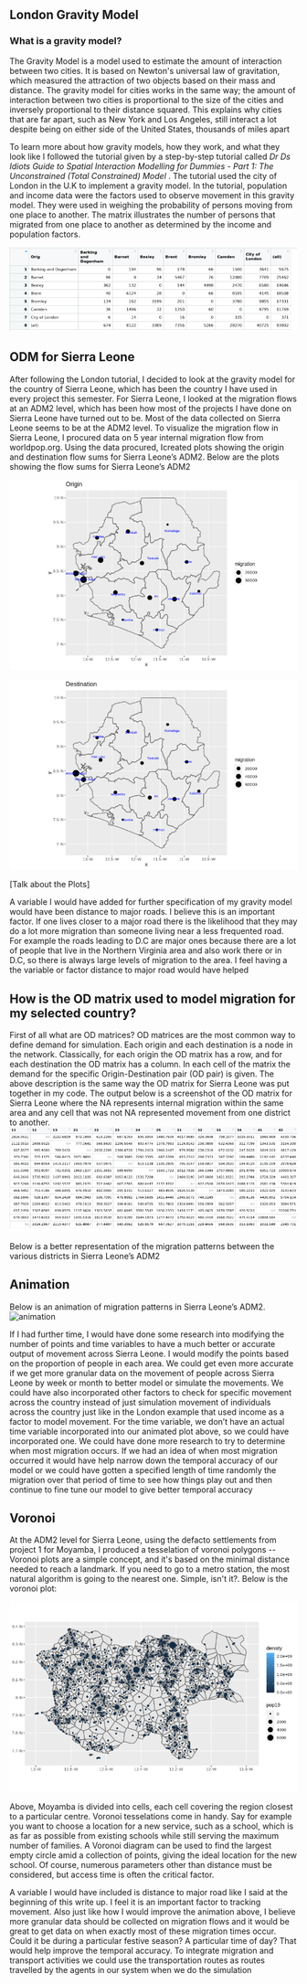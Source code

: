 ## London Gravity Model
### What is a gravity model?

The Gravity Model is a model used to estimate the amount of interaction between two cities. It is based on Newton's universal law of gravitation, which measured the attraction of two objects based on their mass and distance. The gravity model for cities works in the same way; the amount of interaction between two cities is proportional to the size of the cities and inversely proportional to their distance squared. This explains why cities that are far apart, such as New York and Los Angeles, still interact a lot despite being on either side of the United States, thousands of miles apart

To learn more about how gravity models, how they work, and what they look like I followed the tutorial given by a step-by-step tutorial called <em> Dr Ds Idiots Guide to Spatial Interaction Modelling for Dummies - Part 1: The Unconstrained (Total Constrained) Model </em>. The tutorial used the city of London in the U.K to implement a gravity model.  In the tutorial, population and income data were the factors used to observe movement in this gravity model. They were used in weighing the probability of persons moving from one place to another. The matrix illustrates the number of persons that migrated from one place to another as determined by the income and population factors.

![london flow plot](london_flow.png)

## ODM for Sierra Leone
After following the London tutorial, I decided to look at the gravity model for the country of Sierra Leone, which has been the country I have used in every project this semester. For Sierra Leone, I looked at the migration flows at an ADM2 level, which has been how most of the projects I have done on Sierra Leone have turned out to be. Most of the data collected on Sierra Leone seems to be at the ADM2 level. To visualize the migration flow in Sierra Leone, I procured data on 5 year internal migration flow from worldpop.org. Using the data procured, Icreated plots showing the origin and destination flow sums for Sierra Leone’s ADM2. Below are the plots showing the flow sums for Sierra Leone’s ADM2

![origin](origin.png)

![destination](destination.png)

[Talk about the Plots]

A variable I would have added for further specification of my gravity model would have been distance to major roads. I believe this is an important factor. If one lives closer to a major road there is the likelihood that they may do a lot more migration than someone living near a less frequented road. For example the roads leading to D.C are major ones because there are a lot of people that live in the Northern Virginia area and also work there or in D.C, so there is always large levels of migration to the area. I feel having a the variable or factor distance to major road would have helped

## How is the OD matrix used to model migration for my selected country?

First of all what are OD matrices? OD matrices are the most common way to define demand for simulation. Each origin and each destination is a node in the network. Classically, for each origin the OD matrix has a row, and for each destination the OD matrix has a column. In each cell of the matrix the demand for the specific Origin-Destination pair (OD pair) is given. 
The above description is the same way the OD matrix for Sierra Leone was put together in my code. The output below is a screenshot of the OD matrix for Sierra Leone where the NA represents internal migration within the same area and any cell that was not NA represented movement from one district to another. 
![odm](odm.png)

Below is a better representation of the migration patterns between the various districts in Sierra Leone’s ADM2

## Animation
Below is an animation of migration patterns in Sierra Leone’s ADM2.
![animation](output.gif)

If I had further time, I would have done some research into modifying the number of points and time variables to have a much better or accurate output of movement across Sierra Leone. I would modify the points based on the proportion of people in each area. We could get even more accurate if we get more granular data on the movement of people across Sierra Leone by week or month to better model or simulate the movements. We could have also incorporated other factors to check for specific movement across the country instead of just simulation movement of individuals across the country just like in the London example that used income as a factor to model movement. For the time variable, we don’t have an actual time variable incorporated into our animated plot above, so we could have incorporated one. We could have done more research to try to determine when most migration occurs. If we had an idea of when most migration occurred it would have help narrow down the temporal accuracy of our model or we could have gotten a specified length of time randomly the migration over that period of time to see how things play out and then continue to fine tune our model to give better temporal accuracy

## Voronoi
At the ADM2 level for Sierra Leone, using the defacto settlements from project 1 for Moyamba, I produced a tesselation of voronoi polygons -- Voronoi plots are a simple concept, and it's based on the minimal distance needed to reach a landmark. If you need to go to a metro station, the most natural algorithm is going to the nearest one. Simple, isn't it?. Below is the voronoi plot:

![voronoi plot](moyamba_voronoi_plot.png)

Above, Moyamba is  divided into cells, each cell covering the region closest to a particular centre. Voronoi tesselations come in handy. Say for example you want to choose a location for a new service, such as a school, which is as far as possible from existing schools while still serving the maximum number of families. A Voronoi diagram can be used to find the largest empty circle amid a collection of points, giving the ideal location for the new school. Of course, numerous parameters other than distance must be considered, but access time is often the critical factor.

A variable I would have included is distance to major road like I said at the beginning of this write up. I feel it is an important factor to tracking movement. Also just like how I would improve the animation above, I believe more granular data should be collected on migration flows and it would be great to get data on when exactly most of these migration times occur. Could it be during a particular festive season? A particular time of day? That would help improve the temporal accuracy. 
To integrate migration and transport activities we could use the transportation routes as routes travelled by the agents in our system when we do the simulation
